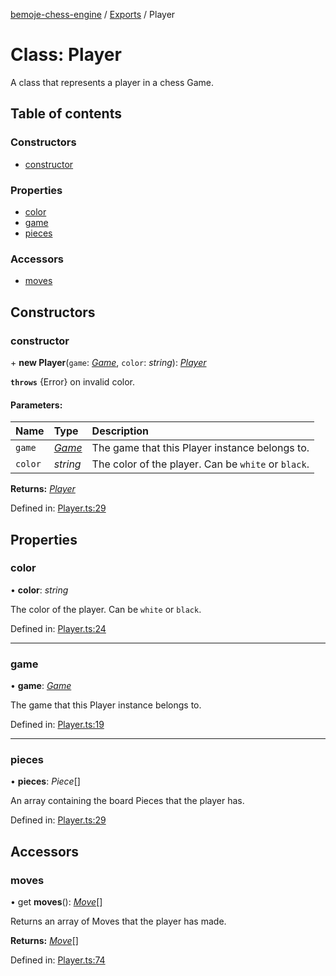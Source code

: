 [bemoje-chess-engine](../README.md) / [Exports](../modules.md) / Player

# Class: Player

A class that represents a player in a chess Game.

## Table of contents

### Constructors

- [constructor](player.md#constructor)

### Properties

- [color](player.md#color)
- [game](player.md#game)
- [pieces](player.md#pieces)

### Accessors

- [moves](player.md#moves)

## Constructors

### constructor

\+ **new Player**(`game`: [*Game*](game.md), `color`: *string*): [*Player*](player.md)

**`throws`** {Error} on invalid color.

#### Parameters:

Name | Type | Description |
:------ | :------ | :------ |
`game` | [*Game*](game.md) | The game that this Player instance belongs to.   |
`color` | *string* | The color of the player. Can be `white` or `black`.   |

**Returns:** [*Player*](player.md)

Defined in: [Player.ts:29](https://github.com/bemoje/chess/blob/3d08551/src/Player.ts#L29)

## Properties

### color

• **color**: *string*

The color of the player. Can be `white` or `black`.

Defined in: [Player.ts:24](https://github.com/bemoje/chess/blob/3d08551/src/Player.ts#L24)

___

### game

• **game**: [*Game*](game.md)

The game that this Player instance belongs to.

Defined in: [Player.ts:19](https://github.com/bemoje/chess/blob/3d08551/src/Player.ts#L19)

___

### pieces

• **pieces**: *Piece*[]

An array containing the board Pieces that the player has.

Defined in: [Player.ts:29](https://github.com/bemoje/chess/blob/3d08551/src/Player.ts#L29)

## Accessors

### moves

• get **moves**(): [*Move*](move.md)[]

Returns an array of Moves that the player has made.

**Returns:** [*Move*](move.md)[]

Defined in: [Player.ts:74](https://github.com/bemoje/chess/blob/3d08551/src/Player.ts#L74)
